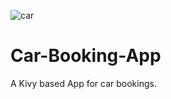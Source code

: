 
![car](https://user-images.githubusercontent.com/28527827/121853490-a7daf600-ccf9-11eb-90fa-3224770e94ee.gif)
# Car-Booking-App
A Kivy based App for car bookings.
